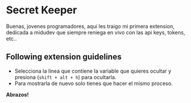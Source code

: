 # Secret Keeper

Buenas, jovenes programadores, aqui les traigo mi primera extension, dedicada a midudev que siempre reniega en vivo con las api keys, tokens, etc..

## Following extension guidelines

- Selecciona la linea que contiene la variable que quieres ocultar y presiona (`shift + alt + h`) para ocultarla.
- Para mostrarla de nuevo solo tienes que hacer el mismo proceso.

**Abrazos!**
